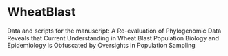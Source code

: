 # WheatBlast
Data and scripts for the manuscript: A Re-evaluation of Phylogenomic Data Reveals that Current Understanding in Wheat Blast Population Biology and Epidemiology is Obfuscated by Oversights in Population Sampling
